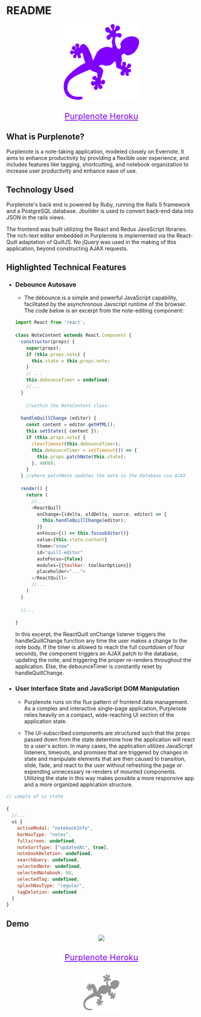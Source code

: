 # README
<div style="display: flex; flex-direction: column; align-items: center; justify-content: center;">
<img src="https://raw.githubusercontent.com/milesmcleod/purplenote-images/master/purplenote_icon_purple2.png"/>
<a href="https://purplenote.herokuapp.com" style="margin-top: 30px; font-size: 22px; color: #7f00ff;">Purplenote Heroku</a>
</div>

## What is Purplenote?

Purplenote is a note-taking application, modeled closely on Evernote. It aims to enhance productivity by providing a flexible user experience, and includes features like tagging, shortcutting, and notebook organization to increase user productivity and enhance ease of use.

## Technology Used

Purplenote's back end is powered by Ruby, running the Rails 5 framework and a PostgreSQL database. Jbuilder is used to convert back-end data into JSON in the rails views.

The frontend was built utilizing the React and Redux JavaScript libraries. The rich-text editor embedded in Purplenote is implemented via the React-Quill adaptation of QuillJS. No jQuery was used in the making of this application, beyond constructing AJAX requests.

## Highlighted Technical Features

* ### Debounce Autosave

  * The debounce is a simple and powerful JavaScript capability, facilitated by the asynchronous Javscript runtime of the browser. The code below is an excerpt from the note-editing component:

  ```JavaScript
  import React from 'react';

  class NoteContent extends React.Component {
    constructor(props) {
      super(props);
      if (this.props.note) {
        this.state = this.props.note;
      }
      // ...
      this.debounceTimer = undefined;
      //...
    }

      //within the NoteContent class:

    handleQuillChange (editor) {
      const content = editor.getHTML();
      this.setState({ content });
      if (this.props.note) {
        clearTimeout(this.debounceTimer);
        this.debounceTimer = setTimeout(() => {
          this.props.patchNote(this.state);
        }, 4000);
      }
    } //where patchNote updates the note in the database via AJAX

    render() {
      return (
        //...
        <ReactQuill
          onChange={(delta, oldDelta, source, editor) => {
            this.handleQuillChange(editor);
          }}
          onFocus={() => this.focusEditor()}
          value={this.state.content}
          theme="snow"
          id="quill-editor"
          autoFocus={false}
          modules={{toolbar: toolbarOptions}}
          placeholder="...">
        </ReactQuill>
        //...
      )
    }

    //...

  }

  ```


  In this excerpt, the ReactQuill onChange listener triggers the handleQuillChange function any time the user makes a change to the note body. If the timer is allowed to reach the full countdown of four seconds, the component triggers an AJAX patch to the database, updating the note, and triggering the proper re-renders throughout the application. Else, the debounceTimer is constantly reset by handleQuillChange.

* ### User Interface State and JavaScript DOM Manipulation

  * Purplenote runs on the flux pattern of frontend data management. As a complex and interactive single-page application, Purplenote relies heavily on a compact, wide-reaching UI section of the application state.

  * The UI-subscribed components are structured such that the props passed down from the state determine how the application will react to a user's action. In many cases, the application utilizes JavaScript listeners, timeouts, and promises that are triggered by changes in state and manipulate elements that are then caused to transition, slide, fade, and react to the user without refreshing the page or expending unnecessary re-renders of mounted components. Utilizing the state in this way makes possible a more responsive app and a more organized application structure.

```JavaScript
// sample of ui state

{
  //...
  ui {
    activeModal: "notebookInfo",
    barNavType: "notes",
    fullscreen: undefined,
    noteSortType: ["updatedAt", true],
    notebookDeletion: undefined,
    searchQuery: undefined,
    selectedNote: undefined,
    selectedNotebook: 68,
    selectedTag: undefined,
    splashNavType: "regular",
    tagDeletion: undefined
  }
}

```

## Demo

<div style="display: flex; align-items: center; justify-content: center; flex-direction: column;">
<img style="margin: 0 auto;" src="https://media.giphy.com/media/xUOxf4ftMSPHFHplDO/giphy.gif"/>
</div>

<div style="display: flex; flex-direction: column; align-items: center; justify-content: center;">
<a href="https://purplenote.herokuapp.com" style="margin: 30px 0; font-size: 22px; color: #7f00ff;">Purplenote Heroku</a>
<img style="margin: 0 auto;" src="https://raw.githubusercontent.com/milesmcleod/purplenote-images/master/purplenote_icon2.png"/>
</div>
